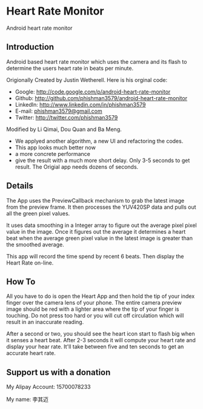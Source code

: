 Heart Rate Monitor
==========================

Android heart rate monitor

## Introduction

Android based heart rate monitor which uses the camera and its flash to determine the users heart rate in beats per minute.

Origionally Created by Justin Wetherell. Here is his orginal code:
* Google: http://code.google.com/p/android-heart-rate-monitor
* Github: http://github.com/phishman3579/android-heart-rate-monitor
* LinkedIn: http://www.linkedin.com/in/phishman3579
* E-mail: phishman3579@gmail.com
* Twitter: http://twitter.com/phishman3579

Modified by Li Qimai, Dou Quan and Ba Meng.
* We applyed another algorithm, a new UI and refactoring the codes.
* This app looks much better now
* a more concrete performance
* give the result with a much more short delay. Only 3-5 seconds to get result. The Origial app needs dozens of seconds.

## Details
The App uses the PreviewCallback mechanism to grab the latest image from the preview frame. It then processes the YUV420SP data and pulls out all the green pixel values.

It uses data smoothing in a Integer array to figure out the average pixel pixel value in the image. Once it figures out the average it determines a heart beat when the average green pixel value in the latest image is greater than the smoothed average.

This app will record the time spend by recent 6 beats. Then display the Heart Rate on-line.

## How To

All you have to do is open the Heart App and then hold the tip of your index finger over the camera lens of your phone. The entire camera preview image should be red with a lighter area where the tip of your finger is touching. Do not press too hard or you will cut off circulation which will result in an inaccurate reading.  

After a second or two, you should see the heart icon start to flash big when it senses a heart beat. After 2-3 seconds it will compute your heart rate and display your hear rate. It'll take between five and ten seconds to get an accurate heart rate.

## Support us with a donation

My Alipay Account: 15700078233

My name: 李其迈
